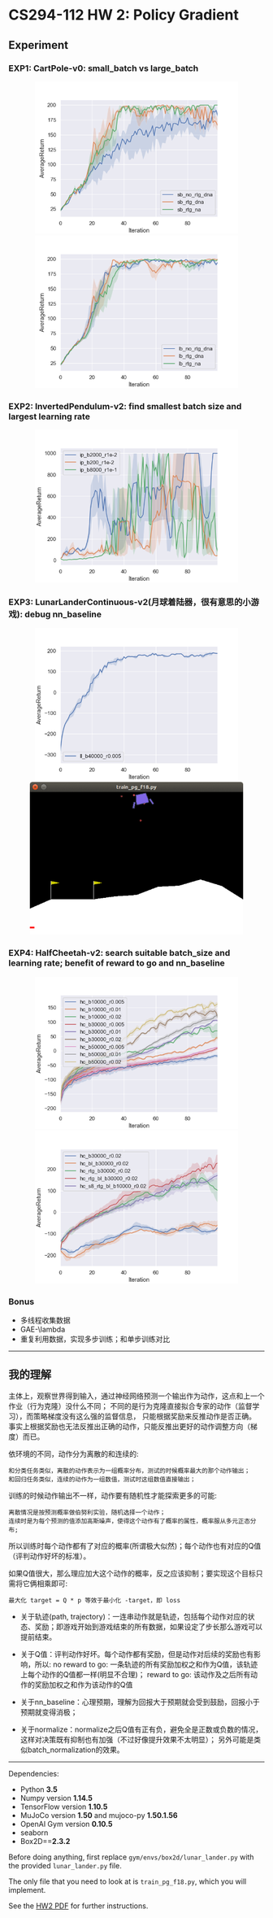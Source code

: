 # CS294-112 HW 2: Policy Gradient

## Experiment

### EXP1: CartPole-v0: small_batch vs large_batch
<div align=center>
<img src="./data/CartPole_small_batch.png" height="300px"><img src="./data/CartPole_large_batch.png" height="300px">
</div>

### EXP2: InvertedPendulum-v2: find smallest batch size and largest learning rate
<div align=center>
<img src="./data/InvertedPendulum.png" height="300px">
</div>

### EXP3: LunarLanderContinuous-v2(月球着陆器，很有意思的小游戏): debug nn_baseline
<div align=center>
<img src="./data/LunarLanderContinuous.png" height="300px"><img src="./data/LunarLander.gif" height="300px">
</div>

### EXP4: HalfCheetah-v2: search suitable batch_size and learning rate; benefit of reward to go and nn_baseline
<div align=center>
<img src="./data/hc_search/hc_search.png" height="300px"><img src="./data/HalfCheetah.png" height="300px">
</div>

### Bonus
 * 多线程收集数据
 * GAE-\lambda
 * 重复利用数据，实现多步训练；和单步训练对比

---
## 我的理解

主体上，观察世界得到输入，通过神经网络预测一个输出作为动作，这点和上一个作业（行为克隆）没什么不同；
不同的是行为克隆直接拟合专家的动作（监督学习），而策略梯度没有这么强的监督信息， 只能根据奖励来反推动作是否正确。
事实上根据奖励也无法反推出正确的动作，只能反推出更好的动作调整方向（梯度）而已。

依环境的不同，动作分为离散的和连续的:

    和分类任务类似，离散的动作表示为一组概率分布，测试的时候概率最大的那个动作输出；
    和回归任务类似，连续的动作为一组数值，测试时这组数值直接输出；

训练的时候动作输出不一样，动作要有随机性才能探索更多的可能:

    离散情况是按预测概率做伯努利实验，随机选择一个动作；
    连续时是为每个预测的值添加高斯噪声，使得这个动作有了概率的属性，概率服从多元正态分布;

所以训练时每个动作都有了对应的概率(所谓极大似然)；每个动作也有对应的Q值（评判动作好坏的标准）。

如果Q值很大，那么理应加大这个动作的概率，反之应该抑制；要实现这个目标只需将它俩相乘即可:

    最大化 target = Q * p 等效于最小化 -target，即 loss

* 关于轨迹(path, trajectory)：一连串动作就是轨迹，包括每个动作对应的状态、奖励；即游戏开始到游戏结束的所有数据，如果设定了步长那么游戏可以提前结束。

* 关于Q值：评判动作好坏。每个动作都有奖励，但是动作对后续的奖励也有影响，所以:
        no reward to go: 一条轨迹的所有奖励加权之和作为Q值，该轨迹上每个动作的Q值都一样(明显不合理)；
        reward to go: 该动作及之后所有动作的奖励加权之和作为该动作的Q值

* 关于nn_baseline：心理预期，理解为回报大于预期就会受到鼓励，回报小于预期就变得消极；

* 关于normalize：normalize之后Q值有正有负，避免全是正数或负数的情况，这样对决策既有抑制也有加强（不过好像提升效果不太明显）；
另外可能是类似batch_normalization的效果。

----
Dependencies:
 * Python **3.5**
 * Numpy version **1.14.5**
 * TensorFlow version **1.10.5**
 * MuJoCo version **1.50** and mujoco-py **1.50.1.56**
 * OpenAI Gym version **0.10.5**
 * seaborn
 * Box2D==**2.3.2**

Before doing anything, first replace `gym/envs/box2d/lunar_lander.py` with the provided `lunar_lander.py` file.

The only file that you need to look at is `train_pg_f18.py`, which you will implement.

See the [HW2 PDF](http://rail.eecs.berkeley.edu/deeprlcourse/static/homeworks/hw2.pdf) for further instructions.
